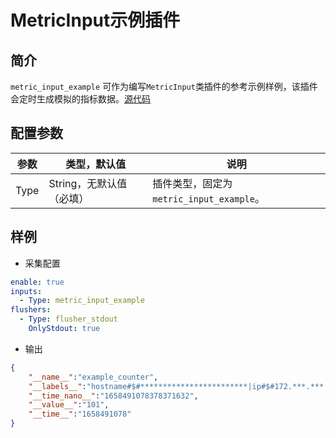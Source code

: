 # MetricInput示例插件

## 简介
`metric_input_example` 可作为编写`MetricInput`类插件的参考示例样例，该插件会定时生成模拟的指标数据。[源代码](https://github.com/alibaba/ilogtail/blob/main/plugins/input/example/metric_example.go)

## 配置参数
| 参数 | 类型，默认值 | 说明 |
| - | - | - |
| Type | String，无默认值（必填） | 插件类型，固定为`metric_input_example`。 |

## 样例

* 采集配置
```yaml
enable: true
inputs:
  - Type: metric_input_example
flushers:
  - Type: flusher_stdout
    OnlyStdout: true  
```

* 输出
```json
{
    "__name__":"example_counter",
    "__labels__":"hostname#$#************************|ip#$#172.***.***.***",
    "__time_nano__":"1658491078378371632",
    "__value__":"101",
    "__time__":"1658491078"
}
```